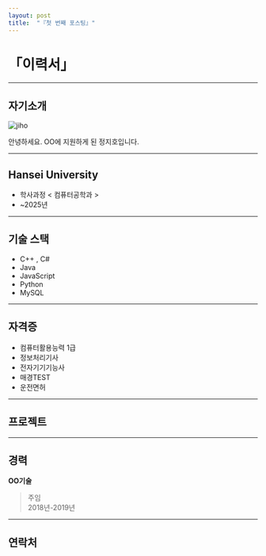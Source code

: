 ```yaml
---
layout: post
title:  "『첫 번째 포스팅』"
---
```

# 「이력서」
<!-- Heading -->
<!-- Bullet list -->
<!-- Text attrivutes -->
<!-- Image -->
<!-- Link -->
<!-- Code -->
<!-- Click list -->
***




## 자기소개
![jiho](https://user-images.githubusercontent.com/127321491/226171178-bde24ccf-96aa-4eea-bc0f-1da226b0e7e1.jpg)

안녕하세요. OO에 지원하게 된 정지호입니다. 


***




## Hansei University
- 학사과정  <  컴퓨터공학과  >
- ~2025년


***





## 기술 스택
* C++ , C#
* Java
* JavaScript
* Python
* MySQL



***




## 자격증
* 컴퓨터활용능력 1급
* 정보처리기사
* 전자기기기능사
* 매경TEST
* 운전면허



***




## 프로젝트




***





## 경력
**OO기술**
> 주임      
> 2018년-2019년




***




## 연락처



